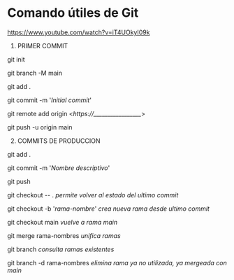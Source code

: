 # Comando útiles de Git

https://www.youtube.com/watch?v=iT4UOkyI09k

1. PRIMER COMMIT

git init

git branch -M main

git add .

git commit -m '_Initial commit_'

git remote add origin <*https://_________________*>

git push -u origin main

2. COMMITS DE PRODUCCION

git add .

git commit -m '_Nombre descriptivo_'

git push

git checkout -- .
_permite volver al estado del ultimo commit_

git checkout -b '_rama-nombre_'
_crea nueva rama desde ultimo commit_

git checkout main
_vuelve a rama main_

git merge rama-nombres
_unifica ramas_

git branch
_consulta ramas existentes_

git branch -d rama-nombres
_elimina rama ya no utilizada, ya mergeada con main_
